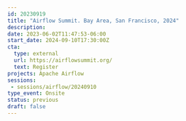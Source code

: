 ```yaml
---
id: 20230919
title: "Airflow Summit. Bay Area, San Francisco, 2024"
description: 
date: 2023-06-02T11:47:53-06:00
start_date: 2024-09-10T17:30:00Z
cta: 
  type: external
  url: https://airflowsummit.org/
  text: Register
projects: Apache Airflow
sessions: 
 - sessions/airflow/20240910
type_event: Onsite
status: previous
draft: false
---
```




